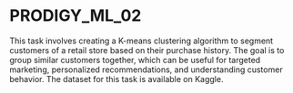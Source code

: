 # PRODIGY_ML_02
This task involves creating a K-means clustering algorithm to segment customers of a retail store based on their purchase history. The goal is to group similar customers together, which can be useful for targeted marketing, personalized recommendations, and understanding customer behavior. The dataset for this task is available on Kaggle.
